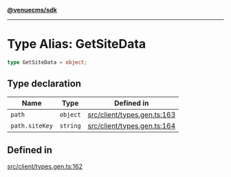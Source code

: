 [**@venuecms/sdk**](../Index.md)

***

# Type Alias: GetSiteData

```ts
type GetSiteData = object;
```

## Type declaration

| Name | Type | Defined in |
| ------ | ------ | ------ |
| `path` | `object` | [src/client/types.gen.ts:163](https://github.com/venuecms/sdk/blob/97b5dd87028768348fc162149733841fcbf81c7e/src/client/types.gen.ts#L163) |
| `path.siteKey` | `string` | [src/client/types.gen.ts:164](https://github.com/venuecms/sdk/blob/97b5dd87028768348fc162149733841fcbf81c7e/src/client/types.gen.ts#L164) |

## Defined in

[src/client/types.gen.ts:162](https://github.com/venuecms/sdk/blob/97b5dd87028768348fc162149733841fcbf81c7e/src/client/types.gen.ts#L162)
